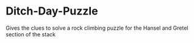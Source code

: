# Ditch-Day-Puzzle
Gives the clues to solve a rock climbing puzzle for the Hansel and Gretel section of the stack
